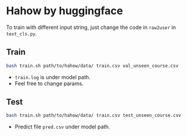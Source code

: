 # Hahow by huggingface
To train with different input string, just change the code in `raw2user` in `text_cls.py`.

## Train
```bash
bash train.sh path/to/hahow/data/ train.csv val_unseen_course.csv
```
- `train.log` is under model path.
- Feel free to change params.

## Test
```bash
bash train.sh path/to/hahow/data/ train.csv test_unseen_course.csv
```
- Predict file `pred.csv` under model path.
